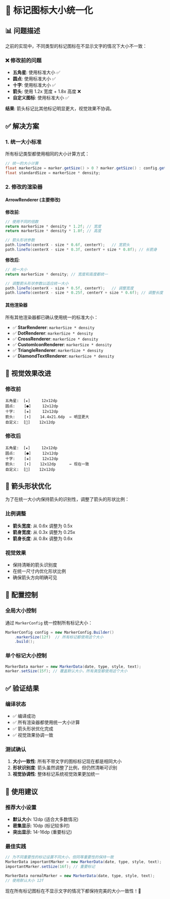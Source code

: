 # 🎯 标记图标大小统一化

## 📊 问题描述

之前的实现中，不同类型的标记图标在不显示文字的情况下大小不一致：

### ❌ 修改前的问题
- **五角星**: 使用标准大小 ✅
- **圆点**: 使用标准大小 ✅  
- **十字**: 使用标准大小 ✅
- **箭头**: 使用 1.2x 宽度 + 1.8x 高度 ❌
- **自定义图标**: 使用标准大小 ✅

**结果**: 箭头标记比其他标记明显更大，视觉效果不协调。

## ✅ 解决方案

### 1. 统一大小标准

所有标记类型都使用相同的大小计算方式：

```java
// 统一的大小计算
float markerSize = marker.getSize() > 0 ? marker.getSize() : config.getMarkerSize();
float standardSize = markerSize * density;
```

### 2. 修改的渲染器

#### ArrowRenderer (主要修改)
**修改前**:
```java
// 使用不同的倍数
return markerSize * density * 1.2f; // 宽度
return markerSize * density * 1.8f; // 高度

// 箭头形状参数
path.lineTo(centerX - size * 0.6f, centerY);   // 宽箭头
path.lineTo(centerX - size * 0.3f, centerY + size * 0.8f); // 长箭身
```

**修改后**:
```java
// 统一大小
return markerSize * density; // 宽度和高度都统一

// 调整箭头形状参数以适应统一大小
path.lineTo(centerX - size * 0.5f, centerY);   // 调整宽度
path.lineTo(centerX - size * 0.25f, centerY + size * 0.6f); // 调整长度
```

#### 其他渲染器
所有其他渲染器都已确认使用统一的标准大小：
- ✅ **StarRenderer**: `markerSize * density`
- ✅ **DotRenderer**: `markerSize * density`
- ✅ **CrossRenderer**: `markerSize * density`
- ✅ **CustomIconRenderer**: `markerSize * density`
- ✅ **TriangleRenderer**: `markerSize * density`
- ✅ **DiamondTextRenderer**: `markerSize * density`

## 🎨 视觉效果改进

### 修改前
```
五角星:  [★]     12x12dp
圆点:    [●]     12x12dp  
十字:    [✚]     12x12dp
箭头:    [⬆️]    14.4x21.6dp  ← 明显更大
自定义:  [💖]    12x12dp
```

### 修改后
```
五角星:  [★]     12x12dp
圆点:    [●]     12x12dp  
十字:    [✚]     12x12dp
箭头:    [⬆️]    12x12dp      ← 现在一致
自定义:  [💖]    12x12dp
```

## 📐 箭头形状优化

为了在统一大小内保持箭头的识别性，调整了箭头的形状比例：

### 比例调整
- **箭头宽度**: 从 0.6x 调整为 0.5x
- **箭身宽度**: 从 0.3x 调整为 0.25x  
- **箭身长度**: 从 0.8x 调整为 0.6x

### 视觉效果
- 保持清晰的箭头识别度
- 在统一尺寸内优化形状比例
- 确保箭头方向明确可见

## 🚀 配置控制

### 全局大小控制
通过 `MarkerConfig` 统一控制所有标记大小：

```java
MarkerConfig config = new MarkerConfig.Builder()
    .markerSize(12f)  // 所有标记都使用这个大小
    .build();
```

### 单个标记大小控制
```java
MarkerData marker = new MarkerData(date, type, style, text);
marker.setSize(15f); // 覆盖默认大小，所有类型都使用这个大小
```

## ✅ 验证结果

### 编译状态
- ✅ 编译成功
- ✅ 所有渲染器都使用统一大小计算
- ✅ 箭头形状优化完成
- ✅ 视觉效果协调一致

### 测试确认
1. **大小一致性**: 所有不带文字的图标标记现在都是相同大小
2. **形状识别度**: 箭头虽然调整了比例，但仍然清晰可识别
3. **视觉协调性**: 整体标记系统视觉效果更加统一

## 📱 使用建议

### 推荐大小设置
- **默认大小**: 12dp (适合大多数情况)
- **密集显示**: 10dp (标记较多时)
- **突出显示**: 14-16dp (重要标记)

### 最佳实践
```java
// 为不同重要性的标记设置不同大小，但同等重要性的保持一致
MarkerData importantMarker = new MarkerData(date, type, style, text);
importantMarker.setSize(16f); // 重要标记

MarkerData normalMarker = new MarkerData(date, type, style, text);
// 使用默认大小 12f
```

现在所有标记图标在不显示文字的情况下都保持完美的大小一致性！🎉 
